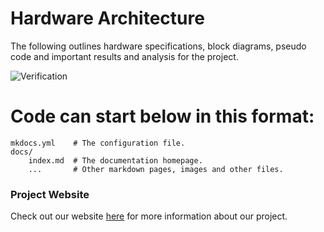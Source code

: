 # Hardware Architecture

The following outlines hardware specifications, block diagrams, pseudo code and important results and analysis for the project.

![Verification](https://i.imgur.com/UFqZOds.gif[/img)


# Code can start below in this format:

    mkdocs.yml    # The configuration file.
    docs/
        index.md  # The documentation homepage.
        ...       # Other markdown pages, images and other files.

### Project Website
Check out our website [here][website] for more information about our project.

[website]: https://kierajcullen.github.io/-dcnn-.github.io/
